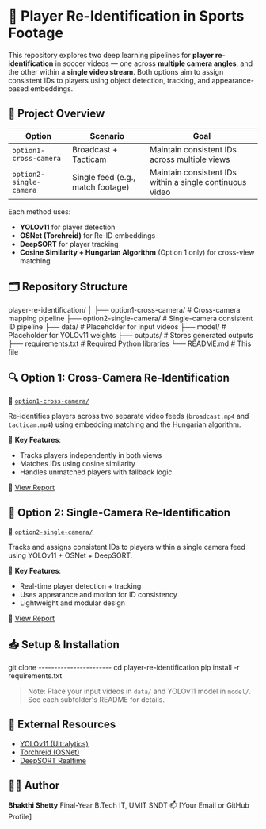 # 🧠 Player Re-Identification in Sports Footage

This repository explores two deep learning pipelines for **player re-identification** in soccer videos — one across **multiple camera angles**, and the other within a **single video stream**. Both options aim to assign consistent IDs to players using object detection, tracking, and appearance-based embeddings.


## 🎯 Project Overview

| Option                  | Scenario                           | Goal                                                       |
|------------------------ |------------------------------------|------------------------------------------------------------|
| `option1-cross-camera`  | Broadcast + Tacticam               | Maintain consistent IDs across multiple views              |
| `option2-single-camera` | Single feed (e.g., match footage)  | Maintain consistent IDs within a single continuous video   |

Each method uses:
- **YOLOv11** for player detection  
- **OSNet (Torchreid)** for Re-ID embeddings  
- **DeepSORT** for player tracking  
- **Cosine Similarity + Hungarian Algorithm** (Option 1 only) for cross-view matching  


## 🗂️ Repository Structure

player-re-identification/
│
├── option1-cross-camera/   # Cross-camera mapping pipeline
├── option2-single-camera/  # Single-camera consistent ID pipeline
├── data/                   # Placeholder for input videos
├── model/                  # Placeholder for YOLOv11 weights
├── outputs/                # Stores generated outputs
├── requirements.txt        # Required Python libraries
└── README.md               # This file


## 🔍 Option 1: Cross-Camera Re-Identification

📂 [`option1-cross-camera/`](./option1-cross-camera)

Re-identifies players across two separate video feeds (`broadcast.mp4` and `tacticam.mp4`) using embedding matching and the Hungarian algorithm.

📌 **Key Features**:
- Tracks players independently in both views  
- Matches IDs using cosine similarity  
- Handles unmatched players with fallback logic

📄 [View Report](./option1-cross-camera/report.md)


## 🔁 Option 2: Single-Camera Re-Identification

📂 [`option2-single-camera/`](./option2-single-camera)

Tracks and assigns consistent IDs to players within a single camera feed using YOLOv11 + OSNet + DeepSORT.

📌 **Key Features**:
- Real-time player detection + tracking  
- Uses appearance and motion for ID consistency  
- Lightweight and modular design

📄 [View Report](./option2-single-camera/report.md)


## 📥 Setup & Installation

git clone -----------------------
cd player-re-identification
pip install -r requirements.txt


> Note: Place your input videos in `data/` and YOLOv11 model in `model/`. See each subfolder's README for details.


## 📎 External Resources

* [YOLOv11 (Ultralytics)](https://github.com/ultralytics/ultralytics)
* [Torchreid (OSNet)](https://github.com/KaiyangZhou/deep-person-reid)
* [DeepSORT Realtime](https://github.com/levan92/deep_sort_realtime)


## 👩‍💻 Author

**Bhakthi Shetty**
Final-Year B.Tech IT, UMIT SNDT
📫 \[Your Email or GitHub Profile]



